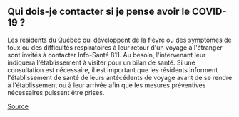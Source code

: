 ## Qui dois-je contacter si je pense avoir le COVID-19 ?

Les résidents du Québec qui développent de la fièvre ou des symptômes de toux ou des difficultés respiratoires à leur retour d'un voyage à l'étranger sont invités à contacter Info-Santé 811. Au besoin, l'intervenant leur indiquera l'établissement à visiter pour un bilan de santé. Si une consultation est nécessaire, il est important que les résidents informent l'établissement de santé de leurs antécédents de voyage avant de se rendre à l'établissement ou à leur arrivée afin que les mesures préventives nécessaires puissent être prises.

[Source](https://www.quebec.ca/sante/problemes-de-sante/a-z/coronavirus-2019/)
